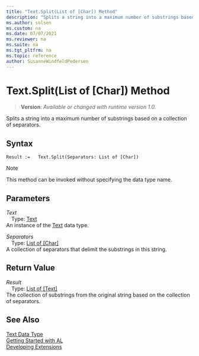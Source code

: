 ```yaml
---
title: "Text.Split(List of [Char]) Method"
description: "Splits a string into a maximum number of substrings based on a collection of separators."
ms.author: solsen
ms.custom: na
ms.date: 07/07/2021
ms.reviewer: na
ms.suite: na
ms.tgt_pltfrm: na
ms.topic: reference
author: SusanneWindfeldPedersen
---
```

[//]: # (START>DO_NOT_EDIT)
[//]: # (IMPORTANT:Do not edit any of the content between here and the END>DO_NOT_EDIT.)
[//]: # (Any modifications should be made in the .xml files in the ModernDev repo.)
# Text.Split(List of [Char]) Method
> **Version**: _Available or changed with runtime version 1.0._

Splits a string into a maximum number of substrings based on a collection of separators.


## Syntax
```AL
Result :=   Text.Split(Separators: List of [Char])
```
> [!NOTE]
> This method can be invoked without specifying the data type name.
## Parameters
*Text*  
&emsp;Type: [Text](text-data-type.md)  
An instance of the [Text](text-data-type.md) data type.  

*Separators*  
&emsp;Type: [List of [Char]](../list/list-data-type.md)  
A collection of separators that delimit the substrings in this string.  


## Return Value
*Result*  
&emsp;Type: [List of [Text]](../list/list-data-type.md)  
The collection of substrings from the original string based on the collection of separators.


[//]: # (IMPORTANT: END>DO_NOT_EDIT)
## See Also
[Text Data Type](text-data-type.md)  
[Getting Started with AL](../../devenv-get-started.md)  
[Developing Extensions](../../devenv-dev-overview.md)
